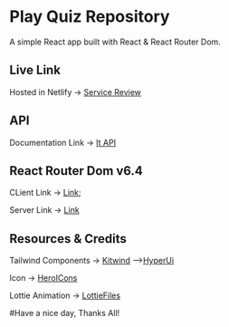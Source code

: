 # Play Quiz Repository

A simple React app built with React & React Router Dom.

## Live Link
Hosted in Netlify -> [Service Review](https://assignment-11-reviews.web.app/)

## API 

Documentation Link -> [It API](https://service-reviews.vercel.app/)

## React Router Dom v6.4 

CLient Link -> [Link]( https://github.com/Porgramming-Hero-web-course/b6a11-service-review-client-side-BrightsLifE);

Server Link -> [Link]( https://github.com/Porgramming-Hero-web-course/b6a11-service-review-server-side-BrightsLifE)

## Resources & Credits

Tailwind Components -> [Kitwind](https://kitwind.io/products/kometa/components)
-->[HyperUi](https://www.hyperui.dev/)

Icon -> [HeroICons](https://reactIcons.com/)

Lottie Animation -> [LottieFiles](https://lottiefiles.com/featured)

#Have a nice day, Thanks All!